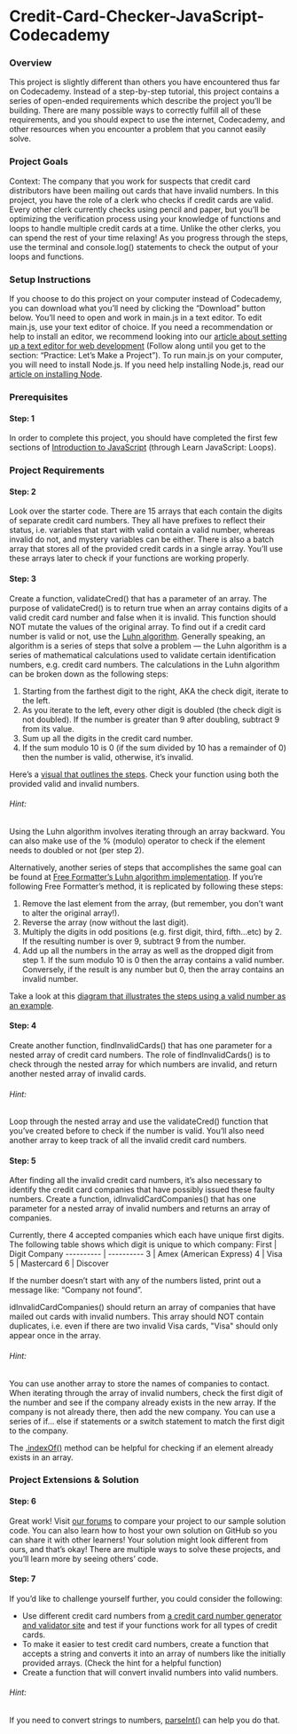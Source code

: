 # Credit-Card-Checker-JavaScript-Codecademy

### Overview
This project is slightly different than others you have encountered thus far on Codecademy. Instead of a step-by-step tutorial, this project contains a series of open-ended requirements which describe the project you’ll be building. There are many possible ways to correctly fulfill all of these requirements, and you should expect to use the internet, Codecademy, and other resources when you encounter a problem that you cannot easily solve.

### Project Goals
Context: The company that you work for suspects that credit card distributors have been mailing out cards that have invalid numbers. In this project, you have the role of a clerk who checks if credit cards are valid. Every other clerk currently checks using pencil and paper, but you’ll be optimizing the verification process using your knowledge of functions and loops to handle multiple credit cards at a time. Unlike the other clerks, you can spend the rest of your time relaxing!
As you progress through the steps, use the terminal and console.log() statements to check the output of your loops and functions.

### Setup Instructions
If you choose to do this project on your computer instead of Codecademy, you can download what you’ll need by clicking the “Download” button below. You’ll need to open and work in main.js in a text editor. To edit main.js, use your text editor of choice. If you need a recommendation or help to install an editor, we recommend looking into our [article about setting up a text editor for web development](https://www.codecademy.com/articles/visual-studio-code) (Follow along until you get to the section: “Practice: Let’s Make a Project”). To run main.js on your computer, you will need to install Node.js. If you need help installing Node.js, read our [article on installing Node](https://www.codecademy.com/articles/setting-up-node-locally).

### Prerequisites

#### Step: 1
In order to complete this project, you should have completed the first few sections of [Introduction to JavaScript](https://www.codecademy.com/courses/introduction-to-javascript) (through Learn JavaScript: Loops).

### Project Requirements

#### Step: 2
Look over the starter code. There are 15 arrays that each contain the digits of separate credit card numbers. They all have prefixes to reflect their status, i.e. variables that start with valid contain a valid number, whereas invalid do not, and mystery variables can be either. There is also a batch array that stores all of the provided credit cards in a single array.
You’ll use these arrays later to check if your functions are working properly.

#### Step: 3
Create a function, validateCred() that has a parameter of an array. The purpose of validateCred() is to return true when an array contains digits of a valid credit card number and false when it is invalid. This function should NOT mutate the values of the original array.
To find out if a credit card number is valid or not, use the [Luhn algorithm](https://en.wikipedia.org/wiki/Luhn_algorithm#Description). Generally speaking, an algorithm is a series of steps that solve a problem — the Luhn algorithm is a series of mathematical calculations used to validate certain identification numbers, e.g. credit card numbers. The calculations in the Luhn algorithm can be broken down as the following steps: 
1. Starting from the farthest digit to the right, AKA the check digit, iterate to the left.
2. As you iterate to the left, every other digit is doubled (the check digit is not doubled). If the number is greater than 9 after doubling, subtract 9 from its value.
3. Sum up all the digits in the credit card number.
4. If the sum modulo 10 is 0 (if the sum divided by 10 has a remainder of 0) then the number is valid, otherwise, it’s invalid.

Here’s a [visual that outlines the steps](https://codecademy-content.s3.amazonaws.com/PRO/independent-practice-projects/credit-card-checker/diagrams/cc+validator+diagram+1.svg). Check your function using both the provided valid and invalid numbers.

###### Hint:
Using the Luhn algorithm involves iterating through an array backward. You can also make use of the % (modulo) operator to check if the element needs to doubled or not (per step 2).

Alternatively, another series of steps that accomplishes the same goal can be found at [Free Formatter’s Luhn algorithm implementation](https://www.freeformatter.com/credit-card-number-generator-validator.html#howToValidate).
If you’re following Free Formatter’s method, it is replicated by following these steps:
1. Remove the last element from the array, (but remember, you don’t want to alter the original array!).
2. Reverse the array (now without the last digit).
3. Multiply the digits in odd positions (e.g. first digit, third, fifth…etc) by 2. If the resulting number is over 9, subtract 9 from the number.
4. Add up all the numbers in the array as well as the dropped digit from step 1. If the sum modulo 10 is 0 then the array contains a valid number. Conversely, if the result is any number but 0, then the array contains an invalid number.

Take a look at this [diagram that illustrates the steps using a valid number as an example](https://codecademy-content.s3.amazonaws.com/PRO/independent-practice-projects/credit-card-checker/diagrams/cc+validator+diagram+2.svg).

#### Step: 4
Create another function, findInvalidCards() that has one parameter for a nested array of credit card numbers. The role of findInvalidCards() is to check through the nested array for which numbers are invalid, and return another nested array of invalid cards.

###### Hint:
Loop through the nested array and use the validateCred() function that you’ve created before to check if the number is valid. You’ll also need another array to keep track of all the invalid credit card numbers.

#### Step: 5
After finding all the invalid credit card numbers, it’s also necessary to identify the credit card companies that have possibly issued these faulty numbers. Create a function, idInvalidCardCompanies() that has one parameter for a nested array of invalid numbers and returns an array of companies.

Currently, there 4 accepted companies which each have unique first digits. The following table shows which digit is unique to which company:
First | Digit	Company
---------- | ----------
3 | Amex (American Express)
4 | Visa
5 | Mastercard
6 | Discover

If the number doesn’t start with any of the numbers listed, print out a message like: “Company not found”.

idInvalidCardCompanies() should return an array of companies that have mailed out cards with invalid numbers. This array should NOT contain duplicates, i.e. even if there are two invalid Visa cards, "Visa" should only appear once in the array.

###### Hint:
You can use another array to store the names of companies to contact. When iterating through the array of invalid numbers, check the first digit of the number and see if the company already exists in the new array. If the company is not already there, then add the new company. You can use a series of if... else if statements or a switch statement to match the first digit to the company.

The [.indexOf()](https://developer.mozilla.org/en-US/docs/Web/JavaScript/Reference/Global_Objects/Array/indexOf) method can be helpful for checking if an element already exists in an array.

### Project Extensions & Solution

#### Step: 6
Great work! Visit [our forums](https://discuss.codecademy.com/t/credit-card-checker-challenge-project-javascript/462375) to compare your project to our sample solution code. You can also learn how to host your own solution on GitHub so you can share it with other learners! Your solution might look different from ours, and that’s okay! There are multiple ways to solve these projects, and you’ll learn more by seeing others’ code.

#### Step: 7
If you’d like to challenge yourself further, you could consider the following:
- Use different credit card numbers from [a credit card number generator and validator site](https://www.freeformatter.com/credit-card-number-generator-validator.html) and test if your functions work for all types of credit cards.
- To make it easier to test credit card numbers, create a function that accepts a string and converts it into an array of numbers like the initially provided arrays. (Check the hint for a helpful function)
- Create a function that will convert invalid numbers into valid numbers.

###### Hint:
If you need to convert strings to numbers, [parseInt()](https://developer.mozilla.org/en-US/docs/Web/JavaScript/Reference/Global_Objects/parseInt) can help you do that.
